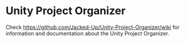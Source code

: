 # Unity Project Organizer

Check https://github.com/Jacked-Up/Unity-Project-Organizer/wiki for information and documentation about the Unity Project Organizer.
